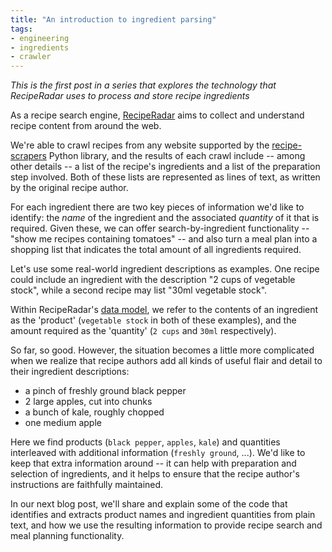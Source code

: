 ```yaml
---
title: "An introduction to ingredient parsing"
tags:
- engineering
- ingredients
- crawler
---
```


*This is the first post in a series that explores the technology that RecipeRadar uses to process and store recipe ingredients*

As a recipe search engine, [RecipeRadar](https://www.reciperadar.com) aims to collect and understand recipe content from around the web.

We're able to crawl recipes from any website supported by the [recipe-scrapers](https://github.com/hhursev/recipe-scrapers) Python library, and the results of each crawl include -- among other details -- a list of the recipe's ingredients and a list of the preparation step involved.  Both of these lists are represented as lines of text, as written by the original recipe author.

For each ingredient there are two key pieces of information we'd like to identify: the _name_ of the ingredient and the associated _quantity_ of it that is required.  Given these, we can offer search-by-ingredient functionality -- "show me recipes containing tomatoes" -- and also turn a meal plan into a shopping list that indicates the total amount of all ingredients required.

Let's use some real-world ingredient descriptions as examples.  One recipe could include an ingredient with the description "2 cups of vegetable stock", while a second recipe may list "30ml vegetable stock".

Within RecipeRadar's [data model](https://en.wikipedia.org/wiki/Data_model), we refer to the contents of an ingredient as the 'product' (`vegetable stock` in both of these examples), and the amount required as the 'quantity' (`2 cups` and `30ml` respectively).

So far, so good.  However, the situation becomes a little more complicated when we realize that recipe authors add all kinds of useful flair and detail to their ingredient descriptions:

* a pinch of freshly ground black pepper
* 2 large apples, cut into chunks
* a bunch of kale, roughly chopped
* one medium apple

Here we find products (`black pepper`, `apples`, `kale`) and quantities interleaved with additional information (`freshly ground`, ...).  We'd like to keep that extra information around -- it can help with preparation and selection of ingredients, and it helps to ensure that the recipe author's instructions are faithfully maintained.

In our next blog post, we'll share and explain some of the code that identifies and extracts product names and ingredient quantities from plain text, and how we use the resulting information to provide recipe search and meal planning functionality.
